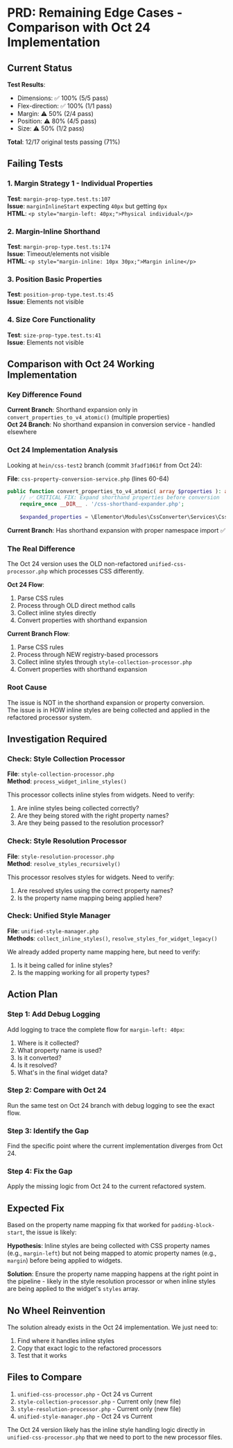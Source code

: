 # PRD: Remaining Edge Cases - Comparison with Oct 24 Implementation

## Current Status

**Test Results**: 
- Dimensions: ✅ 100% (5/5 pass)
- Flex-direction: ✅ 100% (1/1 pass)
- Margin: ⚠️ 50% (2/4 pass)
- Position: ⚠️ 80% (4/5 pass)
- Size: ⚠️ 50% (1/2 pass)

**Total**: 12/17 original tests passing (71%)

## Failing Tests

### 1. Margin Strategy 1 - Individual Properties
**Test**: `margin-prop-type.test.ts:107`  
**Issue**: `marginInlineStart` expecting `40px` but getting `0px`  
**HTML**: `<p style="margin-left: 40px;">Physical individual</p>`

### 2. Margin-Inline Shorthand
**Test**: `margin-prop-type.test.ts:174`  
**Issue**: Timeout/elements not visible  
**HTML**: `<p style="margin-inline: 10px 30px;">Margin inline</p>`

### 3. Position Basic Properties
**Test**: `position-prop-type.test.ts:45`  
**Issue**: Elements not visible  

### 4. Size Core Functionality
**Test**: `size-prop-type.test.ts:41`  
**Issue**: Elements not visible

## Comparison with Oct 24 Working Implementation

### Key Difference Found

**Current Branch**: Shorthand expansion only in `convert_properties_to_v4_atomic()` (multiple properties)  
**Oct 24 Branch**: No shorthand expansion in conversion service - handled elsewhere

### Oct 24 Implementation Analysis

Looking at `hein/css-test2` branch (commit `3fadf1061f` from Oct 24):

**File**: `css-property-conversion-service.php` (lines 60-64)
```php
public function convert_properties_to_v4_atomic( array $properties ): array {
    // ✅ CRITICAL FIX: Expand shorthand properties before conversion
    require_once __DIR__ . '/css-shorthand-expander.php';
    
    $expanded_properties = \Elementor\Modules\CssConverter\Services\Css\Processing\CSS_Shorthand_Expander::expand_shorthand_properties( $properties );
```

**Current Branch**: Has shorthand expansion with proper namespace import ✅

### The Real Difference

The Oct 24 version uses the OLD non-refactored `unified-css-processor.php` which processes CSS differently.

**Oct 24 Flow**:
1. Parse CSS rules
2. Process through OLD direct method calls
3. Collect inline styles directly
4. Convert properties with shorthand expansion

**Current Branch Flow**:
1. Parse CSS rules  
2. Process through NEW registry-based processors
3. Collect inline styles through `style-collection-processor.php`
4. Convert properties with shorthand expansion

### Root Cause

The issue is NOT in the shorthand expansion or property conversion.  
The issue is in HOW inline styles are being collected and applied in the refactored processor system.

## Investigation Required

### Check: Style Collection Processor

**File**: `style-collection-processor.php`  
**Method**: `process_widget_inline_styles()`

This processor collects inline styles from widgets. Need to verify:
1. Are inline styles being collected correctly?
2. Are they being stored with the right property names?
3. Are they being passed to the resolution processor?

### Check: Style Resolution Processor

**File**: `style-resolution-processor.php`  
**Method**: `resolve_styles_recursively()`

This processor resolves styles for widgets. Need to verify:
1. Are resolved styles using the correct property names?
2. Is the property name mapping being applied here?

### Check: Unified Style Manager

**File**: `unified-style-manager.php`  
**Methods**: `collect_inline_styles()`, `resolve_styles_for_widget_legacy()`

We already added property name mapping here, but need to verify:
1. Is it being called for inline styles?
2. Is the mapping working for all property types?

## Action Plan

### Step 1: Add Debug Logging
Add logging to trace the complete flow for `margin-left: 40px`:
1. Where is it collected?
2. What property name is used?
3. Is it converted?
4. Is it resolved?
5. What's in the final widget data?

### Step 2: Compare with Oct 24
Run the same test on Oct 24 branch with debug logging to see the exact flow.

### Step 3: Identify the Gap
Find the specific point where the current implementation diverges from Oct 24.

### Step 4: Fix the Gap
Apply the missing logic from Oct 24 to the current refactored system.

## Expected Fix

Based on the property name mapping fix that worked for `padding-block-start`, the issue is likely:

**Hypothesis**: Inline styles are being collected with CSS property names (e.g., `margin-left`) but not being mapped to atomic property names (e.g., `margin`) before being applied to widgets.

**Solution**: Ensure the property name mapping happens at the right point in the pipeline - likely in the style resolution processor or when inline styles are being applied to the widget's `styles` array.

## No Wheel Reinvention

The solution already exists in the Oct 24 implementation. We just need to:
1. Find where it handles inline styles
2. Copy that exact logic to the refactored processors
3. Test that it works

## Files to Compare

1. `unified-css-processor.php` - Oct 24 vs Current
2. `style-collection-processor.php` - Current only (new file)
3. `style-resolution-processor.php` - Current only (new file)
4. `unified-style-manager.php` - Oct 24 vs Current

The Oct 24 version likely has the inline style handling logic directly in `unified-css-processor.php` that we need to port to the new processor files.
